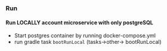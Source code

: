 ### Run
#### Run LOCALLY account microservice with only postgreSQL

- Start postgres container by running docker-compose.yml
- run gradle task `bootRunLocal` (tasks->other-> bootRunLocal)

